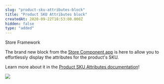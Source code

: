 ```yaml
---
slug: "product-sku-attributes-block"
title: "Product SKU Attributes block"
createdAt: 2020-09-22T18:53:00.000Z
hidden: false
type: "added"
---
```


<span class="badge" id="store-framework">Store Framework</span>

The brand new block from the [Store Component app](https://vtex.io/docs/components/content-blocks/vtex.store-components/) is here to allow you to effortlessly display the attributes for the product's SKU.

Learn more about it in the [Product SKU Attributes documentation](https://vtex.io/docs/components/content-blocks/vtex.store-components/productskuattributes/)!

![](https://cdn.jsdelivr.net/gh/vtexdocs/dev-portal-content@readme-docs/docs/release-notes/3e52e6a-product-sku-attributes_16.png)
